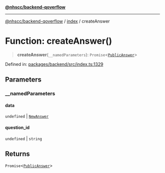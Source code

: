 [**@nhscc/backend-qoverflow**](../../README.md)

***

[@nhscc/backend-qoverflow](../../README.md) / [index](../README.md) / createAnswer

# Function: createAnswer()

> **createAnswer**(`__namedParameters`): `Promise`\<[`PublicAnswer`](../../db/type-aliases/PublicAnswer.md)\>

Defined in: [packages/backend/src/index.ts:1329](https://github.com/nhscc/qoverflow.api.hscc.bdpa.org/blob/f5ce596891ef5639d9d2800df6d35c0e862108c3/packages/backend/src/index.ts#L1329)

## Parameters

### \_\_namedParameters

#### data

`undefined` \| [`NewAnswer`](../../db/type-aliases/NewAnswer.md)

#### question_id

`undefined` \| `string`

## Returns

`Promise`\<[`PublicAnswer`](../../db/type-aliases/PublicAnswer.md)\>
